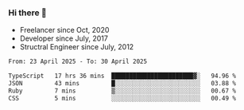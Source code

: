 ### Hi there 👋

- Freelancer since Oct, 2020
- Developer since July, 2017
- Structral Engineer since July, 2012

<!--START_SECTION:waka-->

```txt
From: 23 April 2025 - To: 30 April 2025

TypeScript   17 hrs 36 mins  ███████████████████████▓░   94.96 %
JSON         43 mins         █░░░░░░░░░░░░░░░░░░░░░░░░   03.88 %
Ruby         7 mins          ▒░░░░░░░░░░░░░░░░░░░░░░░░   00.67 %
CSS          5 mins          ░░░░░░░░░░░░░░░░░░░░░░░░░   00.49 %
```

<!--END_SECTION:waka-->
